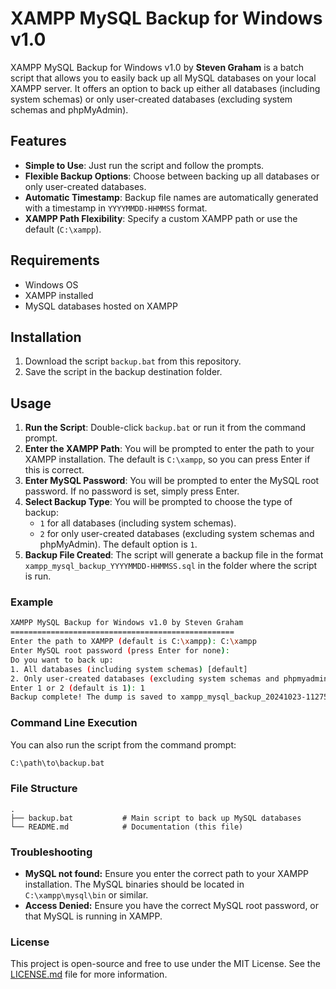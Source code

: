 # XAMPP MySQL Backup for Windows v1.0

XAMPP MySQL Backup for Windows v1.0 by **Steven Graham** is a batch script that allows you to easily back up all MySQL databases on your local XAMPP server. It offers an option to back up either all databases (including system schemas) or only user-created databases (excluding system schemas and phpMyAdmin).

## Features
- **Simple to Use**: Just run the script and follow the prompts.
- **Flexible Backup Options**: Choose between backing up all databases or only user-created databases.
- **Automatic Timestamp**: Backup file names are automatically generated with a timestamp in `YYYYMMDD-HHMMSS` format.
- **XAMPP Path Flexibility**: Specify a custom XAMPP path or use the default (`C:\xampp`).

## Requirements
- Windows OS
- XAMPP installed
- MySQL databases hosted on XAMPP

## Installation
1. Download the script `backup.bat` from this repository.
2. Save the script in the backup destination folder.

## Usage
1. **Run the Script**: Double-click `backup.bat` or run it from the command prompt.
2. **Enter the XAMPP Path**: You will be prompted to enter the path to your XAMPP installation. The default is `C:\xampp`, so you can press Enter if this is correct.
3. **Enter MySQL Password**: You will be prompted to enter the MySQL root password. If no password is set, simply press Enter.
4. **Select Backup Type**: You will be prompted to choose the type of backup:
    - `1` for all databases (including system schemas).
    - `2` for only user-created databases (excluding system schemas and phpMyAdmin). The default option is `1`.
5. **Backup File Created**: The script will generate a backup file in the format `xampp_mysql_backup_YYYYMMDD-HHMMSS.sql` in the folder where the script is run.

### Example
```bash
XAMPP MySQL Backup for Windows v1.0 by Steven Graham
==================================================
Enter the path to XAMPP (default is C:\xampp): C:\xampp
Enter MySQL root password (press Enter for none):
Do you want to back up:
1. All databases (including system schemas) [default]
2. Only user-created databases (excluding system schemas and phpmyadmin)
Enter 1 or 2 (default is 1): 1
Backup complete! The dump is saved to xampp_mysql_backup_20241023-112758.sql
```

### Command Line Execution
You can also run the script from the command prompt:
```bash
C:\path\to\backup.bat
```
### File Structure
```plaintext
.
├── backup.bat           # Main script to back up MySQL databases
└── README.md            # Documentation (this file)
```
### Troubleshooting
* **MySQL not found:** Ensure you enter the correct path to your XAMPP installation. The MySQL binaries should be located in `C:\xampp\mysql\bin` or similar.
* **Access Denied:** Ensure you have the correct MySQL root password, or that MySQL is running in XAMPP.
### License
This project is open-source and free to use under the MIT License. See the [LICENSE.md](LICENSE.md) file for more information.
